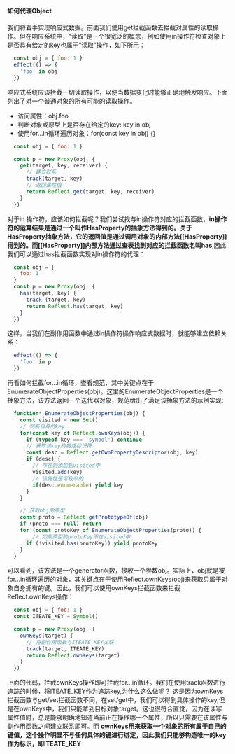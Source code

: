 <!--
 * @Description: 
-->
#### 如何代理Object
我们将着手实现响应式数据。前面我们使用get拦截函数去拦截对属性的读取操作。但在响应系统中，“读取”是一个很宽泛的概念，例如使用in操作符检查对象上是否具有给定的key也属于“读取”操作，如下所示：
```javascript
  const obj = { foo: 1 }
  effect(() => {
    'foo' in obj
  })
```
响应式系统应该拦截一切读取操作，以便当数据变化时能够正确地触发响应。下面列出了对一个普通对象的所有可能的读取操作。
  - 访问属性：obj.foo
  - 判断对象或原型上是否存在给定的key: key in obj
  - 使用for...in循环遍历对象：for(const key in obj) {}

```javascript
  const obj = { foo: 1 }

  const p = new Proxy(obj, {
    get(target, key, receiver) {
      // 建立联系
      track(target, key)
      // 返回属性值
      return Reflect.get(target, key, receiver)
    }
  })
```
对于in 操作符，应该如何拦截呢？我们尝试找与in操作符对应的拦截函数，__in操作符的运算结果是通过一个叫作HasProperty的抽象方法得到的。关于HasProperty抽象方法，它的返回值是通过调用对象的内部方法\[[HasProperty]]得到的。而\[[HasProperty]]内部方法通过查表找到对应的拦截函数名叫has__,因此我们可以通过has拦截函数实现对in操作符的代理：
```javascript
  const obj = {
    foo: 1
  }
  const p = new Proxy(obj, {
    has(target, key) {
      track (target, key)
      return Reflect.has(target, key)
    }
  })
```
这样，当我们在副作用函数中通过in操作符操作响应式数据时，就能够建立依赖关系：
```javascript
  effect(() => {
    'foo' in p
  })
```

再看如何拦截for...in循环，查看规范，其中关键点在于EnumerateObjectProperties(obj)。这里的EnumerateObjectProperties是一个抽象方法，该方法返回一个迭代器对象，规范给出了满足该抽象方法的示例实现:
```javascript
  function* EnumerateObjectProperties(obj) {
    const visited = new Set()
    // 判断自身的key
    for(const key of Reflect.ownKeys(obj)) {
      if (typeof key === 'symbol') continue
      // 获取该key的属性标识符
      const desc = Reflect.getOwnPropertyDescriptor(obj, key)
      if (desc) {
        // 存在则添加到visited中
        visited.add(key)
        // 该属性是可枚举的
        if(desc.enumerable) yield key
      }
    }

    // 获取obj的原型
    const proto = Reflect.getPrototypeOf(obj)
    if (proto === null) return
    for (const protoKey of EnumerateObjectProperties(proto)) {
        // 如果原型的protoKey不在visited中
      if (!visited.has(protoKey)) yield protoKey
    }
  }
```
可以看到，该方法是一个generator函数，接收一个参数obj。实际上，obj就是被for...in循环遍历的对象，其关键点在于使用Reflect.ownKeys(obj)来获取只属于对象自身拥有的键。因此，我们可以使用ownKeys拦截函数来拦截Reflect.ownKeys操作：
```javascript
  const obj = { foo: 1 }
  const ITEATE_KEY = Symbol()

  const p = new Proxy(obj, {
    ownKeys(target) {
      // 将副作用函数与ITEATE_KEY关联
      track(target, ITEATE_KEY)
      return Reflect.ownKeys(target)
    }
  })
```
上面的代码，拦截ownKeys操作即可拦截for...in循环。我们在使用track函数进行追踪的时候，将ITEATE_KEY作为追踪key,为什么这么做呢？
这是因为ownKeys拦截函数与get/set拦截函数不同，在set/get中，我们可以得到具体操作的key,但是在ownKeys中，我们只能拿到目标对象target。这也很符合直觉，因为在读写属性值时，总是能够明确地知道当前正在操作哪一个属性，所以只需要在该属性与副作用函数之间建立联系即可。而 __ownKeys用来获取一个对象的所有属于自己的键值，这个操作明显不与任何具体的键进行绑定，因此我们只能够构造唯一的key作为标识，即ITEATE_KEY__